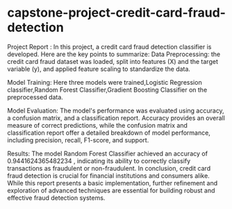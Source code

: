 # capstone-project-credit-card-fraud-detection
Project Report : In this project, a credit card fraud detection classifier is developed. Here are the key points to summarize: Data Preprocessing: the credit card fraud dataset was loaded, split into features (X) and the target variable (y), and applied feature scaling to standardize the data.

Model Training: Here three models were trained,Logistic Regression classifier,Random Forest Classifier,Gradient Boosting Classifier on the preprocessed data.

Model Evaluation: The model's performance was evaluated using accuracy, a confusion matrix, and a classification report. Accuracy provides an overall measure of correct predictions, while the confusion matrix and classification report offer a detailed breakdown of model performance, including precision, recall, F1-score, and support.

Results: The model Random Forest Classifier  achieved an accuracy of 0.9441624365482234 , indicating its ability to correctly classify transactions as fraudulent or non-fraudulent. In conclusion, credit card fraud detection is crucial for financial institutions and consumers alike. While this report presents a basic implementation, further refinement and exploration of advanced techniques are essential for building robust and effective fraud detection systems.
